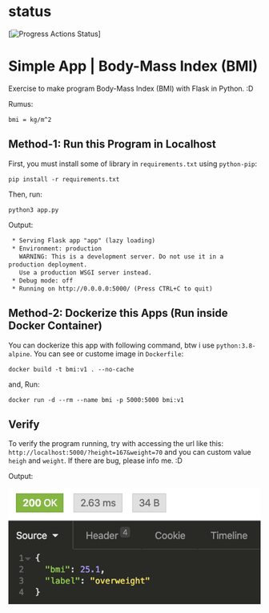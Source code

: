 # status 
[![Progress Actions Status](https://github.com/fendijatmiko/bmi-calculator-python/actions/workflows/python-app.yml/badge.svg)]
# Simple App | Body-Mass Index (BMI)
Exercise to make program Body-Mass Index (BMI) with Flask in Python. :D

Rumus:
```
bmi = kg/m^2
```

## Method-1: Run this Program in Localhost
First, you must install some of library in `requirements.txt` using `python-pip`:
```
pip install -r requirements.txt
```
Then, run:
```
python3 app.py
```
Output:
```
 * Serving Flask app "app" (lazy loading)
 * Environment: production
   WARNING: This is a development server. Do not use it in a production deployment.
   Use a production WSGI server instead.
 * Debug mode: off
 * Running on http://0.0.0.0:5000/ (Press CTRL+C to quit)
```

## Method-2: Dockerize this Apps (Run inside Docker Container)
You can dockerize this app with following command, btw i use `python:3.8-alpine`. You can see or custome image in `Dockerfile`:
```
docker build -t bmi:v1 . --no-cache
```
and, Run:
```
docker run -d --rm --name bmi -p 5000:5000 bmi:v1
```

## Verify
To verify the program running, try with accessing the url like this: `http://localhost:5000/?height=167&weight=70` and you can custom value `heigh` and `weight`. If there are bug, please info me. :D

Output:

![result](img/bmi.png)
